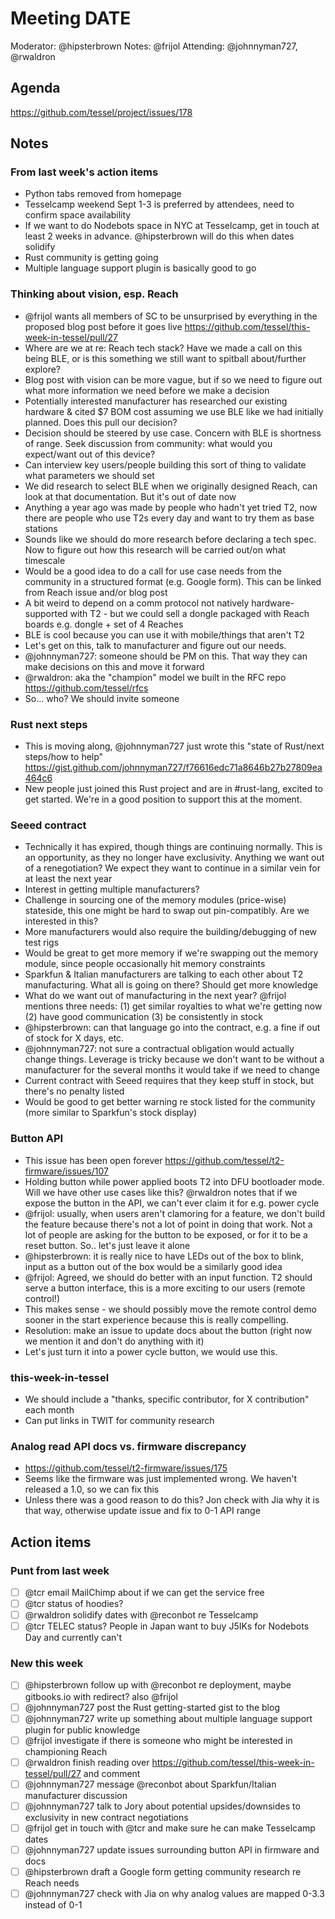 # Meeting DATE
Moderator: @hipsterbrown
Notes: @frijol
Attending: @johnnyman727, @rwaldron

## Agenda
https://github.com/tessel/project/issues/178

## Notes
### From last week's action items
* Python tabs removed from homepage
* Tesselcamp weekend Sept 1-3 is preferred by attendees, need to confirm space availability
* If we want to do Nodebots space in NYC at Tesselcamp, get in touch at least 2 weeks in advance. @hipsterbrown will do this when dates solidify
* Rust community is getting going
* Multiple language support plugin is basically good to go

### Thinking about vision, esp. Reach
* @frijol wants all members of SC to be unsurprised by everything in the proposed blog post before it goes live https://github.com/tessel/this-week-in-tessel/pull/27
* Where are we at re: Reach tech stack? Have we made a call on this being BLE, or is this something we still want to spitball about/further explore?
* Blog post with vision can be more vague, but if so we need to figure out what more information we need before we make a decision
* Potentially interested manufacturer has researched our existing hardware & cited $7 BOM cost assuming we use BLE like we had initially planned. Does this pull our decision?
* Decision should be steered by use case. Concern with BLE is shortness of range. Seek discussion from community: what would you expect/want out of this device?
* Can interview key users/people building this sort of thing to validate what parameters we should set
* We did research to select BLE when we originally designed Reach, can look at that documentation. But it's out of date now
* Anything a year ago was made by people who hadn't yet tried T2, now there are people who use T2s every day and want to try them as base stations
* Sounds like we should do more research before declaring a tech spec. Now to figure out how this research will be carried out/on what timescale
* Would be a good idea to do a call for use case needs from the community in a structured format (e.g. Google form). This can be linked from Reach issue and/or blog post
* A bit weird to depend on a comm protocol not natively hardware-supported with T2 - but we could sell a dongle packaged with Reach boards e.g. dongle + set of 4 Reaches
* BLE is cool because you can use it with mobile/things that aren't T2
* Let's get on this, talk to manufacturer and figure out our needs.
* @johnnyman727: someone should be PM on this. That way they can make decisions on this and move it forward
* @rwaldron: aka the "champion" model we built in the RFC repo https://github.com/tessel/rfcs
* So... who? We should invite someone

### Rust next steps
* This is moving along, @johnnyman727 just wrote this "state of Rust/next steps/how to help" https://gist.github.com/johnnyman727/f76616edc71a8646b27b27809ea464c6
* New people just joined this Rust project and are in #rust-lang, excited to get started. We're in a good position to support this at the moment.

### Seeed contract
* Technically it has expired, though things are continuing normally. This is an opportunity, as they no longer have exclusivity. Anything we want out of a renegotiation? We expect they want to continue in a similar vein for at least the next year
* Interest in getting multiple manufacturers?
* Challenge in sourcing one of the memory modules (price-wise) stateside, this one might be hard to swap out pin-compatibly. Are we interested in this?
* More manufacturers would also require the building/debugging of new test rigs
* Would be great to get more memory if we're swapping out the memory module, since people occasionally hit memory constraints
* Sparkfun & Italian manufacturers are talking to each other about T2 manufacturing. What all is going on there? Should get more knowledge
* What do we want out of manufacturing in the next year? @frijol mentions three needs: (1) get similar royalties to what we're getting now
(2) have good communication (3) be consistently in stock
* @hipsterbrown: can that language go into the contract, e.g. a fine if out of stock for X days, etc.
* @johnnyman727: not sure a contractual obligation would actually change things. Leverage is tricky because we don't want to be without a manufacturer for the several months it would take if we need to change
* Current contract with Seeed requires that they keep stuff in stock, but there's no penalty listed
* Would be good to get better warning re stock listed for the community (more similar to Sparkfun's stock display)

### Button API
* This issue has been open forever https://github.com/tessel/t2-firmware/issues/107
* Holding button while power applied boots T2 into DFU bootloader mode. Will we have other use cases like this? @rwaldron notes that if we expose the button in the API, we can't ever claim it for e.g. power cycle
* @frijol: usually, when users aren't clamoring for a feature, we don't build the feature because there's not a lot of point in doing that work. Not a lot of people are asking for the button to be exposed, or for it to be a reset button. So.. let's just leave it alone
* @hipsterbrown: it is really nice to have LEDs out of the box to blink, input as a button out of the box would be a similarly good idea
* @frijol: Agreed, we should do better with an input function. T2 should serve a button interface, this is a more exciting to our users (remote control!)
* This makes sense - we should possibly move the remote control demo sooner in the start experience because this is really compelling.
* Resolution: make an issue to update docs about the button (right now we mention it and don't do anything with it)
* Let's just turn it into a power cycle button, we would use this.

### this-week-in-tessel
* We should include a "thanks, specific contributor, for X contribution" each month
* Can put links in TWIT for community research

### Analog read API docs vs. firmware discrepancy
* https://github.com/tessel/t2-firmware/issues/175
* Seems like the firmware was just implemented wrong. We haven't released a 1.0, so we can fix this
* Unless there was a good reason to do this? Jon check with Jia why it is that way, otherwise update issue and fix to 0-1 API range

## Action items
### Punt from last week
* [ ] @tcr email MailChimp about if we can get the service free
* [ ] @tcr status of hoodies?
* [ ] @rwaldron solidify dates with @reconbot re Tesselcamp
* [ ] @tcr TELEC status? People in Japan want to buy J5IKs for Nodebots Day and currently can't

### New this week
* [ ] @hipsterbrown follow up with @reconbot re deployment, maybe gitbooks.io with redirect? also @frijol
* [ ] @johnnyman727 post the Rust getting-started gist to the blog
* [ ] @johnnyman727 write up something about multiple language support plugin for public knowledge
* [ ] @frijol investigate if there is someone who might be interested in championing Reach
* [ ] @rwaldron finish reading over https://github.com/tessel/this-week-in-tessel/pull/27 and comment
* [ ] @johnnyman727 message @reconbot about Sparkfun/Italian manufacturer discussion
* [ ] @johnnyman727 talk to Jory about potential upsides/downsides to exclusivity in new contract negotiations
* [ ] @frijol get in touch with @tcr and make sure he can make Tesselcamp dates
* [ ] @johnnyman727 update issues surrounding button API in firmware and docs
* [ ] @hipsterbrown draft a Google form getting community research re Reach needs
* [ ] @johnnyman727 check with Jia on why analog values are mapped 0-3.3 instead of 0-1
